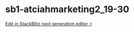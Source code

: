 # sb1-atciahmarketing2_19-30

[Edit in StackBlitz next generation editor ⚡️](https://stackblitz.com/~/github.com/johnmo17301909990/sb1-atciahmarketing2_19-30)